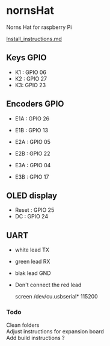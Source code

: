 # nornsHat
Norns Hat for raspberry Pi

[Install_instructions.md](Install_instructions.md)

## Keys GPIO

- K1 : GPIO 06
- K2 : GPIO 27
- K3: GPIO 23


## Encoders GPIO

- E1A : GPIO 26
- E1B : GPIO 13

- E2A : GPIO 05
- E2B : GPIO 22

- E3A : GPIO 04
- E3B : GPIO 17

## OLED display

- Reset : GPIO 25
- DC : GPIO 24


## UART
- white lead TX
- green lead RX
- blak lead GND
- Don't connect the red lead

  screen /dev/cu.usbserial* 115200

### Todo

Clean folders  
Adjust instructions for expansion board  
Add build instructions ?  
